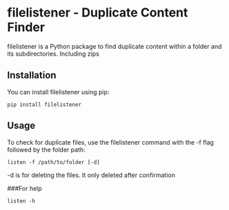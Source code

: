 # filelistener - Duplicate Content Finder

filelistener is a Python package to find duplicate content within a folder and its subdirectories. Including zips

## Installation

You can install filelistener using pip:

```
pip install filelistener
```

## Usage
To check for duplicate files, use the filelistener command with the -f flag followed by the folder path:

```
listen -f /path/to/folder [-d]
```
-d is for deleting the files. It only deleted after confirmation

###For help
```
listen -h
```
